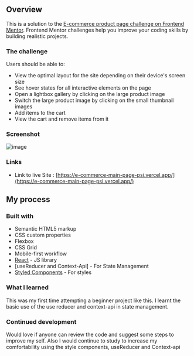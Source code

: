 
## Overview

This is a solution to the [E-commerce product page challenge on Frontend Mentor](https://www.frontendmentor.io/challenges/ecommerce-product-page-UPsZ9MJp6). Frontend Mentor challenges help you improve your coding skills by building realistic projects.

### The challenge

Users should be able to:

- View the optimal layout for the site depending on their device's screen size
- See hover states for all interactive elements on the page
- Open a lightbox gallery by clicking on the large product image
- Switch the large product image by clicking on the small thumbnail images
- Add items to the cart
- View the cart and remove items from it

### Screenshot

![image](https://user-images.githubusercontent.com/101146885/195325491-70ad6d9a-6da4-46be-a551-e8e61de09c79.png)

### Links

- Link to live Site : [https://e-commerce-main-page-psi.vercel.app/](https://e-commerce-main-page-psi.vercel.app/)

## My process

### Built with

- Semantic HTML5 markup
- CSS custom properties
- Flexbox
- CSS Grid
- Mobile-first workflow
- [React](https://reactjs.org/) - JS library
- [useReducer and Context-Api] - For State Management
- [Styled Components](https://styled-components.com/) - For styles


### What I learned
This was my first time attempting a beginner project like this.
I learnt the basic use of the use reducer and context-api in state management.

### Continued development

Would love if anyone can review the code and suggest some steps to improve my self. Also I would continue to study to increase my comfortability using the style components, useReducer and Context-api
